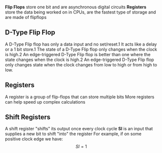 **Flip Flops** store one bit and are asynchronous digital circuits
**Registers** store the data being worked on in CPUs, are the fastest type of storage and are made of flipflops

## D-Type Flip Flop
A D-Type Flip flop has only a data input and no set/reset.1 It acts like a delay or a 1 bit store.1 The state of a D-Type Flip flop only changes when the clock is high.2 An edge-triggered D-Type Flip flop is better than one where the state changes when the clock is high.2 An edge-triggered D-Type Flip flop only changes state when the clock changes from low to high or from high to low. 

## Registers
A register is a group of flip-flops that can store multiple bits
More registers can help speed up complex calculations
## Shift Registers
A shift register "shifts" its output once every clock cycle
**SI** is an input that supplies a new bit to shift "into" the register
For example, if on some positive clock edge we have:
$$
SI = 1
$$